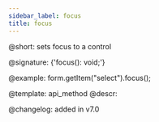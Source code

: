 ```yaml
---
sidebar_label: focus
title: focus
---          
```


@short: sets focus to a control

@signature: {'focus(): void;'}

@example:
form.getItem("select").focus();

@template: api_method
@descr:

@changelog: added in v7.0
